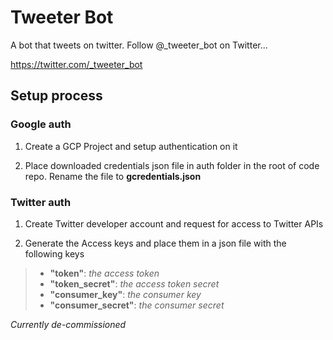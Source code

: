 
# Tweeter Bot

A bot that tweets on twitter. Follow @_tweeter_bot on Twitter... 

https://twitter.com/_tweeter_bot
 
## Setup process

### Google auth

1. Create a GCP Project and setup authentication on it

1. Place downloaded credentials json file in auth folder in the root of code repo. Rename the file to **gcredentials.json**

### Twitter auth

1. Create Twitter developer account and request for access to Twitter APIs

2. Generate the Access keys and place them in a json file with the following keys
> - **"token"**: *the access token*
> - **"token_secret"**: *the access token secret*
> - **"consumer_key"**: *the consumer key*
> - **"consumer_secret"**: *the consumer secret*

*Currently de-commissioned*
